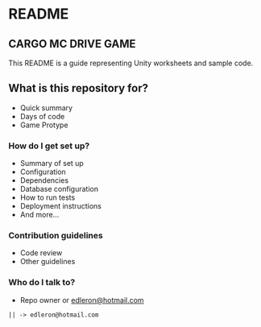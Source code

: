 # README #

## CARGO MC DRIVE GAME

This README is a guide representing Unity worksheets and sample code.

## What is this repository for? 

* Quick summary
* Days of code
* Game Protype

### How do I get set up?

* Summary of set up
* Configuration
* Dependencies
* Database configuration
* How to run tests
* Deployment instructions
* And more...

### Contribution guidelines

* Code review
* Other guidelines

### Who do I talk to?

* Repo owner or edleron@hotmail.com
``` 
|| -> edleron@hotmail.com
```